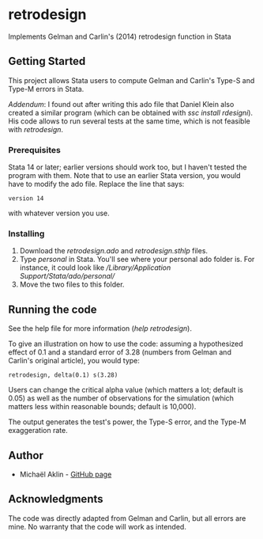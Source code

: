 # retrodesign
Implements Gelman and Carlin's (2014) retrodesign function in Stata

## Getting Started

This project allows Stata users to compute Gelman and Carlin's Type-S and Type-M errors in Stata. 

_Addendum_: I found out after writing this ado file that Daniel Klein also created a similar program (which can be obtained with _ssc install rdesigni_). His code allows to run several tests at the same time, which is not feasible with *retrodesign*. 

### Prerequisites

Stata 14 or later; earlier versions should work too, but I haven't tested the program with them. Note that to use an earlier Stata version, you would have to modify the ado file. Replace the line that says:
```
version 14
```

with whatever version you use.

### Installing

1. Download the *retrodesign.ado* and *retrodesign.sthlp* files. 
2. Type *personal* in Stata. You'll see where your personal ado folder is. For instance, it could look like _/Library/Application Support/Stata/ado/personal/_
3. Move the two files to this folder. 

## Running the code

See the help file for more information (_help retrodesign_). 

To give an illustration on how to use the code: assuming a hypothesized effect of 0.1 and a standard error of 3.28 (numbers from Gelman and Carlin's original article), you would type:
```
retrodesign, delta(0.1) s(3.28)
```

Users can change the critical alpha value (which matters a lot; default is 0.05) as well as the number of observations for the simulation (which matters less within reasonable bounds; default is 10,000).

The output generates the test's power, the Type-S error, and the Type-M exaggeration rate. 

## Author

* Michaël Aklin - [GitHub page](https://github.com/michaelaklin)

## Acknowledgments

The code was directly adapted from Gelman and Carlin, but all errors are mine. No warranty that the code will work as intended. 
